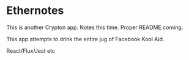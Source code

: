 # Ethernotes

This is another Crypton app. Notes this time. Proper README coming.

This app attempts to drink the entire jug of Facebook Kool Aid.

React/Flux/Jest etc
